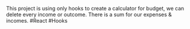 This project is using only hooks to create a calculator for budget, we can delete every income or outcome. There is a sum for our expenses & incomes.
#React
#Hooks
